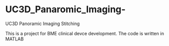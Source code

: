 # UC3D_Panaromic_Imaging-
UC3D Panoramic Imaging Stitching  

This is a project for BME clinical devce development. 
The code is written in MATLAB 
